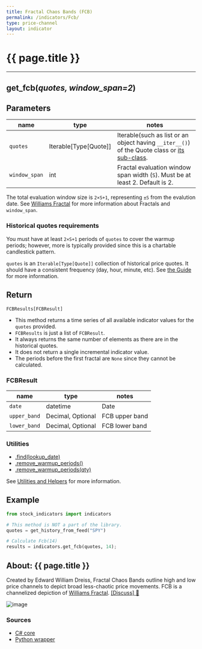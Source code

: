 ```yaml
---
title: Fractal Chaos Bands (FCB)
permalink: /indicators/Fcb/
type: price-channel
layout: indicator
---
```


# {{ page.title }}
<hr>

## **get_fcb**(*quotes, window_span=2*)

## Parameters

| name | type | notes
| -- |-- |--
| `quotes` | Iterable[Type[Quote]] | Iterable(such as list or an object having `__iter__()`) of the Quote class or [its sub-class]({{site.baseurl}}/guide/#using-custom-quote-classes).
| `window_span` | int | Fractal evaluation window span width (`S`).  Must be at least 2.  Default is 2.

The total evaluation window size is `2×S+1`, representing `±S` from the evalution date.  See [Williams Fractal](../Fractal#content) for more information about Fractals and `window_span`.

### Historical quotes requirements

You must have at least `2×S+1` periods of `quotes` to cover the warmup periods; however, more is typically provided since this is a chartable candlestick pattern.

`quotes` is an `Iterable[Type[Quote]]` collection of historical price quotes.  It should have a consistent frequency (day, hour, minute, etc).  See [the Guide]({{site.baseurl}}/guide/#historical-quotes) for more information.

## Return

```python
FCBResults[FCBResult]
```

- This method returns a time series of all available indicator values for the `quotes` provided.
- `FCBResults` is just a list of `FCBResult`.
- It always returns the same number of elements as there are in the historical quotes.
- It does not return a single incremental indicator value.
- The periods before the first fractal are `None` since they cannot be calculated.

### FCBResult

| name | type | notes
| -- |-- |--
| `date` | datetime | Date
| `upper_band` | Decimal, Optional | FCB upper band
| `lower_band` | Decimal, Optional | FCB lower band

### Utilities

- [.find(lookup_date)]({{site.baseurl}}/utilities#find-indicator-result-by-date)
- [.remove_warmup_periods()]({{site.baseurl}}/utilities#remove-warmup-periods)
- [.remove_warmup_periods(qty)]({{site.baseurl}}/utilities#remove-warmup-periods)

See [Utilities and Helpers]({{site.baseurl}}/utilities#utilities-for-indicator-results) for more information.

## Example

```python
from stock_indicators import indicators

# This method is NOT a part of the library.
quotes = get_history_from_feed("SPY")

# Calculate Fcb(14)
results = indicators.get_fcb(quotes, 14);
```

## About: {{ page.title }}

Created by Edward William Dreiss, Fractal Chaos Bands outline high and low price channels to depict broad less-chaotic price movements.  FCB is a channelized depiction of [Williams Fractal](../Fractal#content).
[[Discuss] :speech_balloon:]({{site.github.base_repository_url}}/discussions/347 "Community discussion about this indicator")

![image]({{site.charturl}}/Fcb.png)

### Sources

- [C# core]({{site.base_sourceurl}}/e-k/Fcb/Fcb.cs)
- [Python wrapper]({{site.sourceurl}}/fcb.py)
